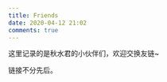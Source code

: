 ```yaml
---
title: Friends
date: 2020-04-12 21:02
comments: true
---
```


这里记录的是秋水君的小伙伴们，欢迎交换友链~

链接不分先后。

<FriendLink link="https://blog.phoenixlzx.com/" name="Phoenix's island" />
<FriendLink link="https://blog.kele14.com/" name="Kele's Blog" />
<FriendLink link="https://blog.cee.moe/" name="Perfect Freeze!" />
<FriendLink link="https://ikely.me/" name="Dedication" />
<FriendLink link="https://blog.exiahan.com/" name="ExiaHan's Blog" />
<FriendLink link="https://roriri.one/" name="螺莉莉数据中心" />
<FriendLink link="https://kiorisyshen.github.io/" name="Kio's Spot" />
<FriendLink link="https://lxy2222.github.io/" name="lxy2222" />
<FriendLink link="https://brilliant.run/" name="Brilliant" />
<FriendLink link="https://nya.io/" name="Nyasoft" />
<FriendLink link="https://u.sb/" name="烧饼博客" />
<FriendLink link="https://blog.rxliuli.com/" name="rxliuli blog" />
